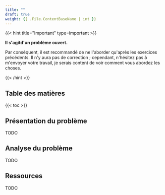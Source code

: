 ```yaml
---
title: ""
draft: true
weight: {{ .File.ContentBaseName | int }}
---
```


{{< hint title="Important" type=important >}}

**Il s'agitd'un problème ouvert.**

Par conséquent, il est recommandé de ne l'aborder qu'après les exercices précédents.
Il n'y aura pas de correction ; cependant, n'hésitez pas à m'envoyer votre travail, je serais content de voir comment vous abordez les choses.

{{< /hint >}}

## Table des matières

{{< toc >}}

## Présentation du problème

TODO

## Analyse du problème

TODO

## Ressources

TODO
